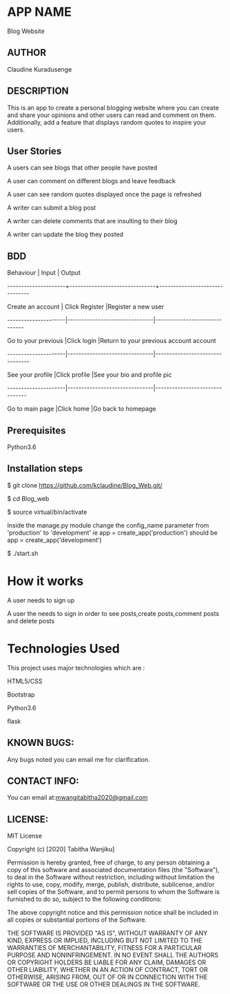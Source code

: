 # APP NAME

Blog Website

## AUTHOR

Claudine Kuradusenge

## DESCRIPTION

This is an app to create a personal blogging website where you can create and share your opinions and other users can read and comment on them. Additionally, add a feature that displays random quotes to inspire your users. 


## User Stories

A users can see blogs that other people have posted

A user can comment on different blogs and leave feedback

A user can see random quotes displayed once the page is refreshed

A writer can submit a blog post

A writer can delete comments that are insulting to their blog

A writer can update the blog they posted

## BDD

Behaviour	         |    Input	                     |           Output

---------------------+-------------------------------+-------------------------------

Create an account    | Click Register                |Register a new user

---------------------|-------------------------------|------------------------------

Go to your previous  |Click login                    |Return to your previous account
account

---------------------|-------------------------------|--------------------------------

See your profile     |Click profile                  |See your bio and profile pic

---------------------|-------------------------------|-------------------------------

Go to main page      |Click home                     |Go back to homepage

## Prerequisites

Python3.6

## Installation steps

$ git clone https://github.com/kclaudine/Blog_Web.git/

$ cd Blog_web

$ source virtual/bin/activate

Inside the manage.py module change the config_name parameter from 'production' to 'development' ie app = create_app('production') should be app = create_app('development')

$ ./start.sh

# How it works
A user needs to sign up

A user the needs to sign in order to see posts,create posts,comment posts and delete posts

# Technologies Used
This project uses major technologies which are :

HTML5/CSS

Bootstrap

Python3.6

flask

## KNOWN BUGS:
Any bugs noted you can email me for clarification.

## CONTACT INFO:
You can email at:mwangitabitha2020@gmail.com

## LICENSE:
MIT License

Copyright (c) [2020] Tabitha Wanjiku]

Permission is hereby granted, free of charge, to any person obtaining a copy of this software and associated documentation files (the "Software"), to deal in the Software without restriction, including without limitation the rights to use, copy, modify, merge, publish, distribute, sublicense, and/or sell copies of the Software, and to permit persons to whom the Software is furnished to do so, subject to the following conditions:

The above copyright notice and this permission notice shall be included in all copies or substantial portions of the Software.

THE SOFTWARE IS PROVIDED "AS IS", WITHOUT WARRANTY OF ANY KIND, EXPRESS OR IMPLIED, INCLUDING BUT NOT LIMITED TO THE WARRANTIES OF MERCHANTABILITY, FITNESS FOR A PARTICULAR PURPOSE AND NONINFRINGEMENT. IN NO EVENT SHALL THE AUTHORS OR COPYRIGHT HOLDERS BE LIABLE FOR ANY CLAIM, DAMAGES OR OTHER LIABILITY, WHETHER IN AN ACTION OF CONTRACT, TORT OR OTHERWISE, ARISING FROM, OUT OF OR IN CONNECTION WITH THE SOFTWARE OR THE USE OR OTHER DEALINGS IN THE SOFTWARE.